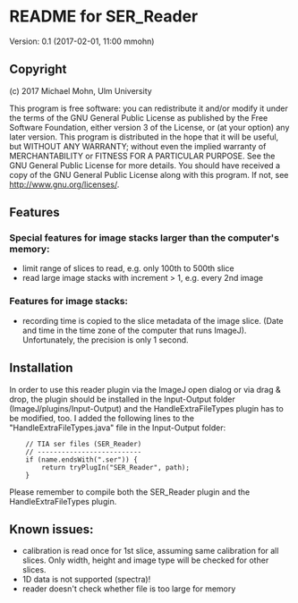 # README for SER_Reader

Version: 0.1 (2017-02-01, 11:00 mmohn)


## Copyright

(c) 2017 Michael Mohn, Ulm University

This program is free software: you can redistribute it and/or modify
it under the terms of the GNU General Public License as published by
the Free Software Foundation, either version 3 of the License, or
(at your option) any later version.
This program is distributed in the hope that it will be useful,
but WITHOUT ANY WARRANTY; without even the implied warranty of
MERCHANTABILITY or FITNESS FOR A PARTICULAR PURPOSE.  See the
GNU General Public License for more details.
You should have received a copy of the GNU General Public License
along with this program.  If not, see <http://www.gnu.org/licenses/>.


## Features

### Special features for image stacks larger than the computer's memory:

- limit range of slices to read, e.g. only 100th to 500th slice
- read large image stacks with increment > 1, e.g. every 2nd image

### Features for image stacks:

- recording time is copied to the slice metadata of the image slice.
(Date and time in the time zone of the computer that runs ImageJ).
Unfortunately, the precision is only 1 second.


## Installation

In order to use this reader plugin via the ImageJ open dialog or
via drag & drop, the plugin should be installed in the Input-Output
folder (ImageJ/plugins/Input-Output) and the HandleExtraFileTypes
plugin has to be modified, too. I added the following lines to the
"HandleExtraFileTypes.java" file in the Input-Output folder:

		// TIA ser files (SER_Reader)
		// --------------------------
		if (name.endsWith(".ser")) {
            return tryPlugIn("SER_Reader", path);
		}

Please remember to compile both the SER_Reader plugin and the
HandleExtraFileTypes plugin.


## Known issues:

- calibration is read once for 1st slice, assuming same calibration
    for all slices. Only width, height and image type will be checked
    for other slices.
- 1D data is not supported (spectra)!
- reader doesn't check whether file is too large for memory